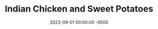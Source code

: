 ---
layout: post
title:  "Indian Chicken and Sweet Potatoes"
date:   2023-09-01 00:00:00 -0500
categories:
- Recipes
- Chicken
permalink: /recipes/indian-chicken
image: /assets/Food/Chicken/Indian/indian.jpg
ing: indian-ing
facts: indian-facts
Prep: 15
Rest: 
Cook: 60
Source1: https://mealprepmanual.com/hidden-vegetable-butter-chicken/
Source2: 
whisk: https://s.samsungfood.com/YU6d0
tags: 
- breast
- cutlet
- roast
- spice
- turmeric
- yogurt
- marinade
- orange
Description: This recipe utilizes a yogurt marinade with some Indian spices to give this very simple orange looking chicken its great flavor. I've paired it with roasted sweet potatoes to keep it color consistent, but swap in any other vegetable or side that you desire
Instructions: 
- Preheat the oven to 400F, and line 2 large baking sheets with parchment paper (one for the chicken, the other for the potatoes)<br><br>

- Wash and cut the sweet potatoes into a medium dice. Add to a bowl, and toss with the seasonings (salsa, hot sauce, oil, minced garlic, grated cheese, chili powder, pepper, onion powder, and salt)<br><br>

- Transfer to a large baking sheet lined with parchment paper. Bake at 400F for about 45 minutes to an hour, or until the outsides are crispy, the insides are soft, and they are browned to your liking<br><br>

- Meanwhile, prepare the chicken. In a large bowl, mix together the yogurt, oil, minced garlic, and spices (cumin, paprika, tumeric, garlic and onion powder, ginger, salt, and cayenne)<br><br>

- Trim excess fat off the chicken and add to the bowl. Mix to coat<br><br>

- Transfer the chicken to a pan. Optionally, you can marinate the chicken for a few hours in the bowl, or on the pan<br><br>

- Bake at 400F for 12-14 minutes, or until the chicken just reaches 165F. Flip about halfway through. Start the chicken so that way it finishes at the same time as the potatoes
---